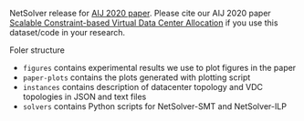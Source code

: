 NetSolver release for [AIJ 2020 paper](https://doi.org/10.1016/j.artint.2019.103196). Please cite our AIJ 2020 paper [Scalable Constraint-based Virtual Data Center Allocation](https://doi.org/10.1016/j.artint.2019.103196) if you use this dataset/code in your research.

Foler structure
- `figures` contains experimental results we use to plot figures in the paper
- `paper-plots` contains the plots generated with plotting script
- `instances` contains description of datacenter topology and VDC topologies in
JSON and text files
- `solvers` contains Python scripts for NetSolver-SMT and NetSolver-ILP


